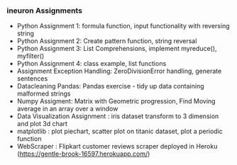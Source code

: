 ### ineuron Assignments

- Python Assignment 1: formula function, input functionality with reversing string
- Python Assignment 2: Create pattern function, string reversal
- Python Assignment 3: List Comprehensions, implement myreduce(), myfilter()
- Python Assignment 4: class example, list functions
- Assignment Exception Handling: ZeroDivisionError handling, generate sentences
- Datacleaning Pandas: Pandas exercise - tidy up data containing malformed strings
- Numpy Assigment: Matrix with Geometric progression, Find Moving average in an array over a window
- Data Visualization Assignment : iris dataset transform to 3 dimension and plot 3d chart
- matplotlib : plot piechart, scatter plot on titanic dataset, plot a periodic function
- WebScraper : Flipkart customer reviews scraper deployed in Heroku (https://gentle-brook-16597.herokuapp.com/)
